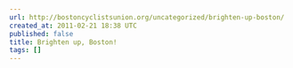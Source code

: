 ```yaml
---
url: http://bostoncyclistsunion.org/uncategorized/brighten-up-boston/
created_at: 2011-02-21 18:38 UTC
published: false
title: Brighten up, Boston!
tags: []
---
```



